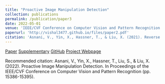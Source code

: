 ```yaml
---
title: "Proactive Image Manipulation Detection"
collection: publications
permalink: /publication/paper3
date: 2022-05-01
venue: 'IEEE/CVF Conference on Computer Vision and Pattern Recognition'
paperurl: 'http://vishal3477.github.io/files/paper2.pdf'
citation: 'Asnani, V., Yin, X., Hassner, T., & Liu, X. (2021). Reverse engineering of generative models: Inferring model hyperparameters from generated images. arXiv preprint arXiv:2106.07873.'
---
```


[Paper](http://vishal3477.github.io/files/2.pdf)
[Supplementary](http://vishal3477.github.io/files/2_supp.pdf)
[GitHub](https://github.com/vishal3477/proactive_IMD)
[Project Webpage](http://cvlab.cse.msu.edu/project-proactive.html)

Recommended citation: Asnani, V., Yin, X., Hassner, T., Liu, S., & Liu, X. (2022). Proactive Image Manipulation Detection. In Proceedings of the IEEE/CVF Conference on Computer Vision and Pattern Recognition (pp. 15386-15395).